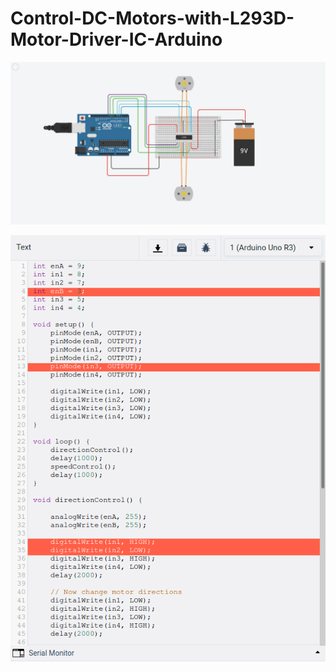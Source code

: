 # Control-DC-Motors-with-L293D-Motor-Driver-IC-Arduino


![alt text](https://github.com/AnasBawazir/Control-DC-Motors-with-L293D-Motor-Driver-IC-Arduino/blob/master/Screenshot_2020-07-29%20Circuit%20design%20Incredible%20Waasa.png)

![alt text](https://github.com/AnasBawazir/Control-DC-Motors-with-L293D-Motor-Driver-IC-Arduino/blob/master/Screenshot_2020-07-29%20Circuit%20design%20Incredible%20Waasa(1).png)

